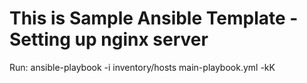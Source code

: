 # This is Sample Ansible Template - Setting up nginx server
Run: ansible-playbook -i inventory/hosts main-playbook.yml -kK
